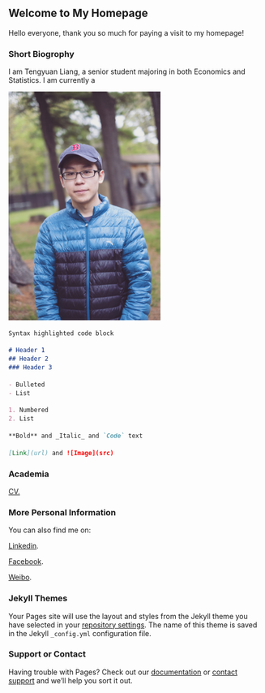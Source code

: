 ## Welcome to My Homepage

Hello everyone, thank you so much for paying a visit to my homepage!

### Short Biogrophy 

I am Tengyuan Liang, a senior student majoring in both Economics and Statistics. I am currently a 

<img src="image/IMG_8535.JPG" width="300">

```markdown
Syntax highlighted code block

# Header 1
## Header 2
### Header 3

- Bulleted
- List

1. Numbered
2. List

**Bold** and _Italic_ and `Code` text

[Link](url) and ![Image](src)
```

### Academia

<a href="pdfs/Personal%20CV.pdf" target="_blank">CV.</a>

### More Personal Information

You can also find me on: 

[Linkedin](https://www.linkedin.com/in/tengyuan-liang-60445815a?trk=people-guest_people_search-card).

[Facebook](https://www.facebook.com/profile.php?id=100010405030208).

[Weibo](https://www.weibo.com/u/3529785105?is_hot=1).

### Jekyll Themes

Your Pages site will use the layout and styles from the Jekyll theme you have selected in your [repository settings](https://github.com/TengyuanLiang/tengyuanliang.github.io/settings). The name of this theme is saved in the Jekyll `_config.yml` configuration file.

### Support or Contact

Having trouble with Pages? Check out our [documentation](https://help.github.com/categories/github-pages-basics/) or [contact support](https://github.com/contact) and we’ll help you sort it out.
